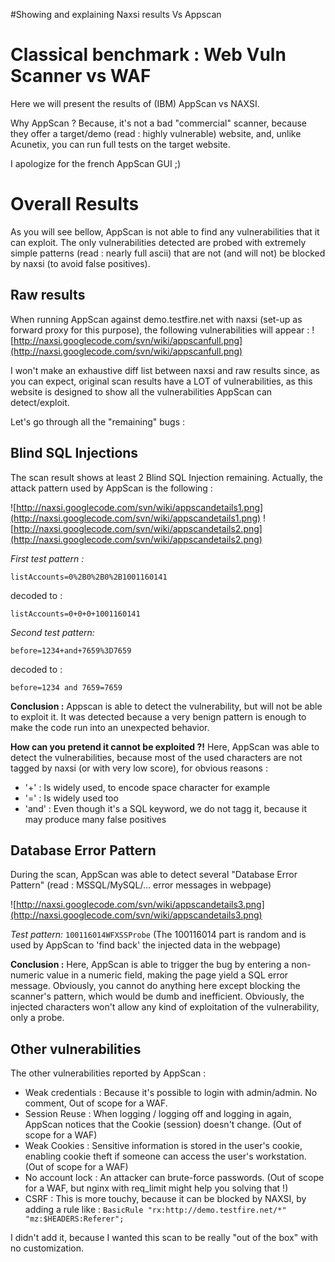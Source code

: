 #Showing and explaining Naxsi results Vs Appscan

# Classical benchmark : Web Vuln Scanner vs WAF #


Here we will present the results of (IBM) AppScan vs NAXSI.

Why AppScan ? Because, it's not a bad "commercial" scanner, because they offer a target/demo (read : highly vulnerable) website, and, unlike Acunetix, you can run full tests on the target website.

I apologize for the french AppScan GUI ;)

# Overall Results #

As you will see bellow, AppScan is not able to find any vulnerabilities that it can exploit. The only vulnerabilities detected are probed with extremely simple patterns (read : nearly full ascii) that are not (and will not) be blocked by naxsi (to avoid false positives).

## Raw results ##
When running AppScan against demo.testfire.net with naxsi (set-up as forward proxy for this purpose), the following vulnerabilities will appear :
![http://naxsi.googlecode.com/svn/wiki/appscanfull.png](http://naxsi.googlecode.com/svn/wiki/appscanfull.png)

I won't make an exhaustive diff list between naxsi and raw results since, as you can expect, original scan results have a LOT of vulnerabilities, as this website is designed to show all the vulnerabilities AppScan can detect/exploit.

Let's go through all the "remaining" bugs :

## Blind SQL Injections ##
The scan result shows at least 2 Blind SQL Injection remaining. Actually, the attack pattern used by AppScan is the following :

![http://naxsi.googlecode.com/svn/wiki/appscandetails1.png](http://naxsi.googlecode.com/svn/wiki/appscandetails1.png)
![http://naxsi.googlecode.com/svn/wiki/appscandetails2.png](http://naxsi.googlecode.com/svn/wiki/appscandetails2.png)


_First test pattern :_

`listAccounts=0%2B0%2B0%2B1001160141`

decoded to :

`listAccounts=0+0+0+1001160141`

_Second test pattern:_

`before=1234+and+7659%3D7659`

decoded to :

`before=1234 and 7659=7659`


**Conclusion :** Appscan is able to detect the vulnerability, but will not be able to exploit it. It was detected because a very benign pattern is enough to make the code run into an unexpected behavior.

**How can you pretend it cannot be exploited ?!**
Here, AppScan was able to detect the vulnerabilities, because most of the used characters are not tagged by naxsi (or with very low score), for obvious reasons :

  * '+' : Is widely used, to encode space character for example
  * '=' : Is widely used too
  * 'and' : Even though it's a SQL keyword, we do not tagg it, because it may produce many false positives


## Database Error Pattern ##
During the scan, AppScan was able to detect several "Database Error Pattern" (read : MSSQL/MySQL/... error messages in webpage)

![http://naxsi.googlecode.com/svn/wiki/appscandetails3.png](http://naxsi.googlecode.com/svn/wiki/appscandetails3.png)

_Test pattern:_
`100116014WFXSSProbe` (The 100116014 part is random and is used by AppScan to 'find back' the injected data in the webpage)

**Conclusion :** Here, AppScan is able to trigger the bug by entering a non-numeric value in a numeric field, making the page yield a SQL error message. Obviously, you cannot do anything here except blocking the scanner's pattern, which would be dumb and inefficient. Obviously, the injected characters won't allow any kind of exploitation of the vulnerability, only a probe.

## Other vulnerabilities ##

The other vulnerabilities reported by AppScan :
  * Weak credentials : Because it's possible to login with admin/admin. No comment, Out of scope for a WAF.
  * Session Reuse : When logging / logging off and logging in again, AppScan notices that the Cookie (session) doesn't change. (Out of scope for a WAF)
  * Weak Cookies : Sensitive information is stored in the user's cookie, enabling cookie theft if someone can access the user's workstation. (Out of scope for a WAF)
  * No account lock : An attacker can brute-force passwords. (Out of scope for a WAF, but nginx with req\_limit might help you solving that !)
  * CSRF : This is more touchy, because it can be blocked by NAXSI, by adding a rule like :
`BasicRule "rx:http://demo.testfire.net/*" "mz:$HEADERS:Referer";`

I didn't add it, because I wanted this scan to be really "out of the box" with no customization.
